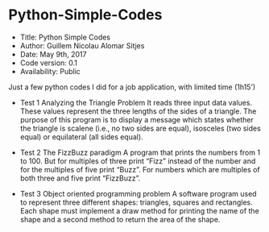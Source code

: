 # Python-Simple-Codes

*    Title: Python Simple Codes          
*    Author: Guillem Nicolau Alomar Sitjes      
*    Date: May 9th, 2017                     
*    Code version: 0.1                         
*    Availability: Public

Just a few python codes I did for a job application, with limited time (1h15')

* Test 1
Analyzing the Triangle Problem
It reads three input data values. These values represent the three lengths of the sides of a triangle.
The purpose of this program is to display a message which states whether the triangle is
scalene (i.e., no two sides are equal), isosceles (two sides equal) or equilateral (all sides equal).

* Test 2
The FizzBuzz paradigm
A program that prints the numbers from 1 to 100. But for multiples of three print “Fizz” instead of the number and for the multiples of five print “Buzz”. For numbers which are multiples of both three and five print “FizzBuzz”.

* Test 3
Object oriented programming problem
A software program used to represent three different shapes: triangles, squares and rectangles. Each shape must implement a draw method for printing the name of the shape and a second method to return the area of the shape.
